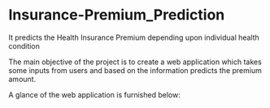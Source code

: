 # Insurance-Premium_Prediction
It predicts the Health Insurance Premium depending upon individual health condition

The main objective of the project is to create a web application which takes some inputs from users and based on the information predicts the premium amount.

A glance of the web application is furnished below:


